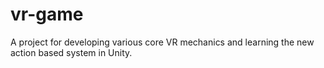 # vr-game
A project for developing various core VR mechanics and learning the new action based system in Unity.
